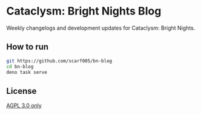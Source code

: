 # Cataclysm: Bright Nights Blog

Weekly changelogs and development updates for Cataclysm: Bright Nights.

## How to run

```sh
git https://github.com/scarf005/bn-blog
cd bn-blog
deno task serve
```

## License

[AGPL 3.0 only](./LICENSE)
